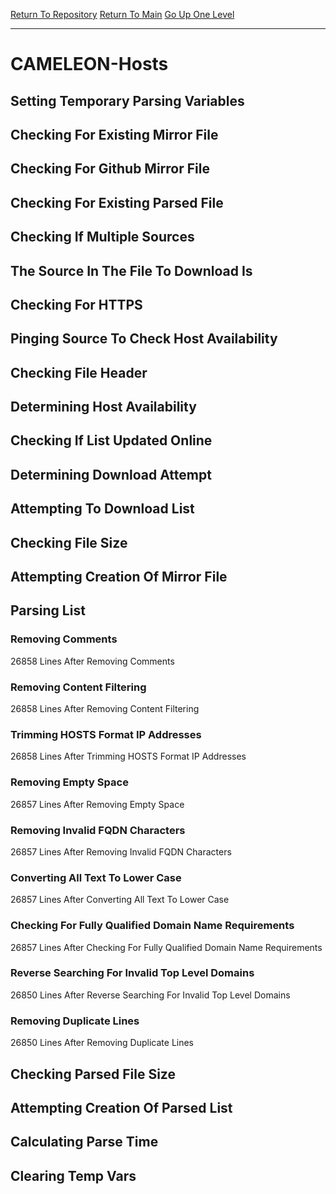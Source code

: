 [Return To Repository](https://github.com/deathbybandaid/piholeparser/)
[Return To Main](https://github.com/deathbybandaid/piholeparser/blob/master/RecentRunLogs/Mainlog.md)
[Go Up One Level](https://github.com/deathbybandaid/piholeparser/blob/master/RecentRunLogs/TopLevelScripts/30-Processing-External-Blacklists.md)
____________________________________
# CAMELEON-Hosts
## Setting Temporary Parsing Variables
## Checking For Existing Mirror File
## Checking For Github Mirror File
## Checking For Existing Parsed File
## Checking If Multiple Sources
## The Source In The File To Download Is
## Checking For HTTPS
## Pinging Source To Check Host Availability
## Checking File Header
## Determining Host Availability
## Checking If List Updated Online
## Determining Download Attempt
## Attempting To Download List
## Checking File Size
## Attempting Creation Of Mirror File
## Parsing List
### Removing Comments
26858 Lines After Removing Comments
### Removing Content Filtering
26858 Lines After Removing Content Filtering
### Trimming HOSTS Format IP Addresses
26858 Lines After Trimming HOSTS Format IP Addresses
### Removing Empty Space
26857 Lines After Removing Empty Space
### Removing Invalid FQDN Characters
26857 Lines After Removing Invalid FQDN Characters
### Converting All Text To Lower Case
26857 Lines After Converting All Text To Lower Case
### Checking For Fully Qualified Domain Name Requirements
26857 Lines After Checking For Fully Qualified Domain Name Requirements
### Reverse Searching For Invalid Top Level Domains
26850 Lines After Reverse Searching For Invalid Top Level Domains
### Removing Duplicate Lines
26850 Lines After Removing Duplicate Lines
## Checking Parsed File Size
## Attempting Creation Of Parsed List
## Calculating Parse Time
## Clearing Temp Vars
